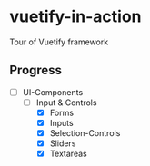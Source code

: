 # vuetify-in-action

Tour of Vuetify framework

## Progress

- [ ] UI-Components
  - [ ] Input & Controls
    - [x] Forms
    - [x] Inputs
    - [x] Selection-Controls
    - [x] Sliders
    - [x] Textareas
